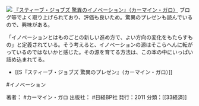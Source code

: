[![](https://images-fe.ssl-images-amazon.com/images/I/51PduSSDGZL._SL160_.jpg)](http://www.amazon.co.jp/exec/obidos/ASIN/4822248569/choiyaki81-22/ref=nosim)
[『スティーブ・ジョブズ 驚異のイノベーション』（カーマイン・ガロ）](http://www.amazon.co.jp/exec/obidos/ASIN/4822248569/choiyaki81-22/ref=nosim)
ブログ等でよく取り上げられており、評価も良いため。驚異のプレゼンも読んでいるので、興味がある。

「イノベーションとはものごとの新しい進め方で、よい方向の変化をもたらすもの」と定義されている。そう考えると、イノベーションの源はそこらへんに転がっているのではないかと感じた。その源を育てる方法は、この本の中にいっぱい詰め込まれてる。

- [[S『スティーブ・ジョブズ 驚異のプレゼン』（カーマイン・ガロ）]]

#イノベーション

著者： #カーマイン・ガロ
出版社： #日経BP社
発行：2011
分類：[[33経済]]